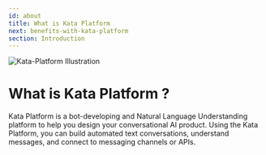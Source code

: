 ```yaml
---
id: about
title: What is Kata Platform
next: benefits-with-kata-platform
section: Introduction
---
```


<img loading="lazy" className="borderless" src="/assets/images/products/kata-platform/image0.png" alt="Kata-Platform Illustration" />

# What is Kata Platform ?

Kata Platform is a bot-developing and Natural Language Understanding platform to help you design your conversational AI product. Using the Kata Platform, you can build automated text conversations, understand messages, and connect to messaging channels or APIs.
